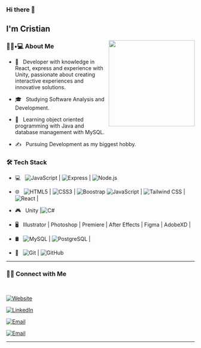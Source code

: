 ### Hi there 👋<h2> I'm Cristian</h2>

<img align='right' src="https://media.giphy.com/media/M9gbBd9nbDrOTu1Mqx/giphy.gif" width="230">

<h3> 👨🏻•💻 About Me </h3>



- 🤔 &nbsp; Developer with knowledge in React, express and experience with Unity, passionate about creating interactive experiences and innovative solutions.

- 🎓 &nbsp; Studying Software Analysis and Development.

- 🌱 &nbsp; Learning object oriented programming with Java and database management with MySQL.

- ✍️ &nbsp; Pursuing Development as my biggest hobby.



<h3>🛠 Tech Stack</h3>



- 💻 &nbsp; ![JavaScript](https://img.shields.io/badge/-JavaScript-333333?style=flat&logo=javascript) | ![Express](https://img.shields.io/badge/-Express-333333?style=flat&logo=express) | ![Node.js](https://img.shields.io/badge/-Node.js-333333?style=flat&logo=node.js)

- 🌐 &nbsp; ![HTML5](https://img.shields.io/badge/-HTML5-333333?style=flat&logo=HTML5) | ![CSS3](https://img.shields.io/badge/-CSS3-333333?style=flat&logo=CSS3&logoColor=1572B6)  | <img alt="Boostrap" src="https://img.shields.io/badge/Bootstrap-563D7C?style=for-the-badge&logo=bootstrap&logoColor=white">    ![JavaScript](https://img.shields.io/badge/-JavaScript-333333?style=flat&logo=javascript) | ![Tailwind CSS](https://img.shields.io/badge/-Tailwind-333333?style=flat&logo=tailwindCSS) | ![React](https://img.shields.io/badge/-React-333333?style=flat&logo=react) |

- 🎮 &nbsp; Unity |<img alt="C#" src="https://img.shields.io/badge/C%23-239120?style=for-the-badge&logo=c-sharp&logoColor=white">

- 🖥 &nbsp; Illustrator | Photoshop | Premiere | After Effects | Figma | AdobeXD |
  
- 🛢 &nbsp; ![MySQL](https://img.shields.io/badge/-MySQL-333333?style=flat&logo=mysql) | ![PostgreSQL](https://img.shields.io/badge/-PostgreSQL-333333?style=flat&logo=PostgreSQL) |
  
- 🔧 &nbsp; ![Git](https://img.shields.io/badge/-Git-333333?style=flat&logo=git) | ![GitHub](https://img.shields.io/badge/-GitHub-333333?style=flat&logo=github)
<!--




-->





<hr>



<h3> 🤝🏻 Connect with Me </h3>

<br>



<p align="center">

<a href="https://portafolio-cristiansk23s-projects.vercel.app/"><img alt="Website" src="https://img.shields.io/badge/portafolio--cristiansk23s-gray?style=plastic&logo=microsoftedge&logoColor=%230078D7"></a>

<a href="https://www.linkedin.com/in/cristian-castano23/"><img alt="LinkedIn" src="https://img.shields.io/badge/Cristian--Casta%C3%B1o-blue?style=plastic&logo=linkedin"></a>

<a href="mailto:cscastano9@misena.edu.co"><img alt="Email" src="https://img.shields.io/badge/cscastano9%40misena.edu.co-red?style=plastic&logo=gmail&logoColor=white"></a>

</p>



<a href="https://github.com/CristianSk23"><img alt="Email" src="https://img.shields.io/github/followers/CristianSk23"></a>






<hr>


